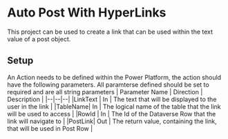 # Auto Post With HyperLinks
This project can be used to create a link that can be used within the text value of a post object. 

## Setup 
An Action needs to be defined within the Power Platform, the action should have the following parameters. All paramterse defined should be set to required and are all string parameters
| Parameter Name | Direction | Description |
|--|--|--|
|LinkText | In | The text that will be displayed to the user in the link |
|TableName| In | The logical name of the table that the link will be used to access | 
|RowId | In | The Id of the Dataverse Row that the link will navigate to | 
|PostLink| Out | The return value, containing the link, that will be used in Post Row |

